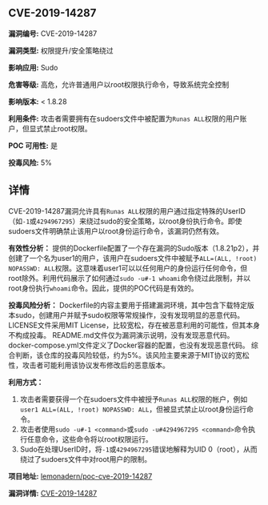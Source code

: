 ## CVE-2019-14287

**漏洞编号:** CVE-2019-14287

**漏洞类型:** 权限提升/安全策略绕过

**影响应用:** Sudo

**危害等级:** 高危，允许普通用户以root权限执行命令，导致系统完全控制

**影响版本:** < 1.8.28

**利用条件:** 攻击者需要拥有在sudoers文件中被配置为`Runas ALL`权限的用户账户，但显式禁止root权限。

**POC 可用性:** 是

**投毒风险:** 5%

## 详情

CVE-2019-14287漏洞允许具有`Runas ALL`权限的用户通过指定特殊的UserID（如`-1`或`4294967295`）来绕过sudo的安全策略，以root身份执行命令。即使sudoers文件明确禁止该用户以root身份运行命令，该漏洞仍然有效。

**有效性分析：**
提供的Dockerfile配置了一个存在漏洞的Sudo版本（1.8.21p2），并创建了一个名为user1的用户，该用户在sudoers文件中被赋予`ALL=(ALL, !root) NOPASSWD: ALL`权限。这意味着user1可以以任何用户的身份运行任何命令，但root除外。利用代码展示了如何通过`sudo -u#-1 whoami`命令绕过此限制，并以root身份执行`whoami`命令。因此，提供的POC代码是有效的。

**投毒风险分析：**
Dockerfile的内容主要用于搭建漏洞环境，其中包含下载特定版本sudo，创建用户并赋予sudo权限等常规操作，没有发现明显的恶意代码。
LICENSE文件采用MIT License，比较宽松，存在被恶意利用的可能性，但其本身不构成投毒。
README.md文件仅为漏洞演示说明，没有发现恶意代码。
docker-compose.yml文件定义了Docker容器的配置，也没有发现恶意代码。
综合判断，该仓库的投毒风险较低，约为5%。该风险主要来源于MIT协议的宽松性，攻击者可能利用该协议发布修改后的恶意版本。

**利用方式：**
1.  攻击者需要获得一个在sudoers文件中被授予`Runas ALL`权限的帐户，例如`user1 ALL=(ALL, !root) NOPASSWD: ALL`，但被显式禁止以root身份运行命令。
2.  攻击者使用`sudo -u#-1 <command>`或`sudo -u#4294967295 <command>`命令执行任意命令，这些命令将以root权限运行。
3.  Sudo在处理UserID时，将`-1`或`4294967295`错误地解释为UID 0（root），从而绕过了sudoers文件中对root用户的限制。

**项目地址:** [lemonadern/poc-cve-2019-14287](https://github.com/lemonadern/poc-cve-2019-14287)

**漏洞详情:** [CVE-2019-14287](https://nvd.nist.gov/vuln/detail/CVE-2019-14287)